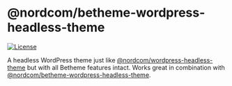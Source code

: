 # @nordcom/betheme-wordpress-headless-theme

[![License](https://img.shields.io/github/license/NordcomInc/betheme-wordpress-headless-theme.svg)](https://github.com/NordcomInc/betheme-wordpress-headless-theme/blob/master/LICENSE)

A headless WordPress theme just like [@nordcom/wordpress-headless-theme](https://github.com/NordcomInc/wordpress-headless-theme) but with all Betheme features intact. Works great in combination with [@nordcom/betheme-wordpress-headless-theme](https://github.com/NordcomInc/betheme-wordpress-headless-theme).
